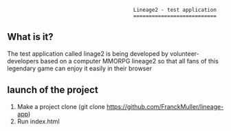                                              Lineage2 - test application
                                             ===========================

## What is it?

The test application called linage2 is being developed by volunteer-developers based on a computer MMORPG lineage2 so that all fans of this legendary game can enjoy it easily in their browser

## launch of the project

1. Make a project clone (git clone https://github.com/FranckMuller/lineage-app)
2. Run index.html